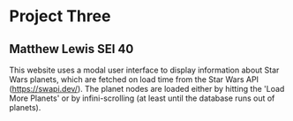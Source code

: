 # Project Three
## Matthew Lewis SEI 40

This website uses a modal user interface to display information about Star Wars planets, which are fetched on load time from the Star Wars API (https://swapi.dev/).
The planet nodes are loaded either by hitting the 'Load More Planets' or by infini-scrolling (at least until the database runs out of planets).
